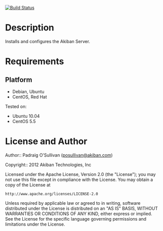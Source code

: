 [![Build Status](https://secure.travis-ci.org/akiban/akiban-server-cookbook.png)](http://travis-ci.org/akiban/akiban-server-cookbook)

Description
===========

Installs and configures the Akiban Server.

Requirements
============

Platform
--------

* Debian, Ubuntu
* CentOS, Red Hat

Tested on:

* Ubuntu 10.04
* CentOS 5.5

License and Author
==================

Author:: Padraig O'Sullivan (<posullivan@akiban.com>)

Copyright:: 2012 Akiban Technologies, Inc

Licensed under the Apache License, Version 2.0 (the "License");
you may not use this file except in compliance with the License.
You may obtain a copy of the License at

    http://www.apache.org/licenses/LICENSE-2.0

Unless required by applicable law or agreed to in writing, software
distributed under the License is distributed on an "AS IS" BASIS,
WITHOUT WARRANTIES OR CONDITIONS OF ANY KIND, either express or implied.
See the License for the specific language governing permissions and
limitations under the License.
